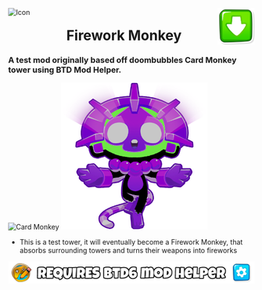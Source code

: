 <a href="https://github.com/doombubbles/card-monkey/releases/latest/download/CardMonkey.dll">
    <img align="left" alt="Icon" height="90" src="CardMonkey-Icon.png">
    <img align="right" alt="Download" height="75" src="https://raw.githubusercontent.com/gurrenm3/BTD-Mod-Helper/master/BloonsTD6%20Mod%20Helper/Resources/DownloadBtn.png">
</a>

<h1 align="center">Firework Monkey</h1>

### A test mod originally based off doombubbles Card Monkey tower using BTD Mod Helper.

<p float="left">
    <img alt="Card Monkey" width="300" height="300" src="CardMonkey-Icon.png"/>
    <img alt="Card Monkey Paragon" width="300" height="300" src="Upgrades/GodKingOfSpades-Portrait.png"/>
</p>





* This is a test tower, it will eventually become a Firework Monkey, that absorbs surrounding towers and turns their weapons into fireworks

[![Requires BTD6 Mod Helper](https://raw.githubusercontent.com/gurrenm3/BTD-Mod-Helper/master/banner.png)](https://github.com/gurrenm3/BTD-Mod-Helper#readme)
